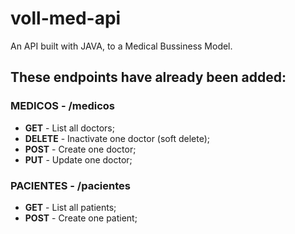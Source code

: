 # voll-med-api
An API built with JAVA, to a Medical Bussiness Model.

## These endpoints have already been added:
### MEDICOS - /medicos
- **GET** - List all doctors;
- **DELETE** - Inactivate one doctor (soft delete);
- **POST** - Create one doctor;
- **PUT** - Update one doctor;
### PACIENTES - /pacientes
- **GET** - List all patients;
- **POST** - Create one patient;

